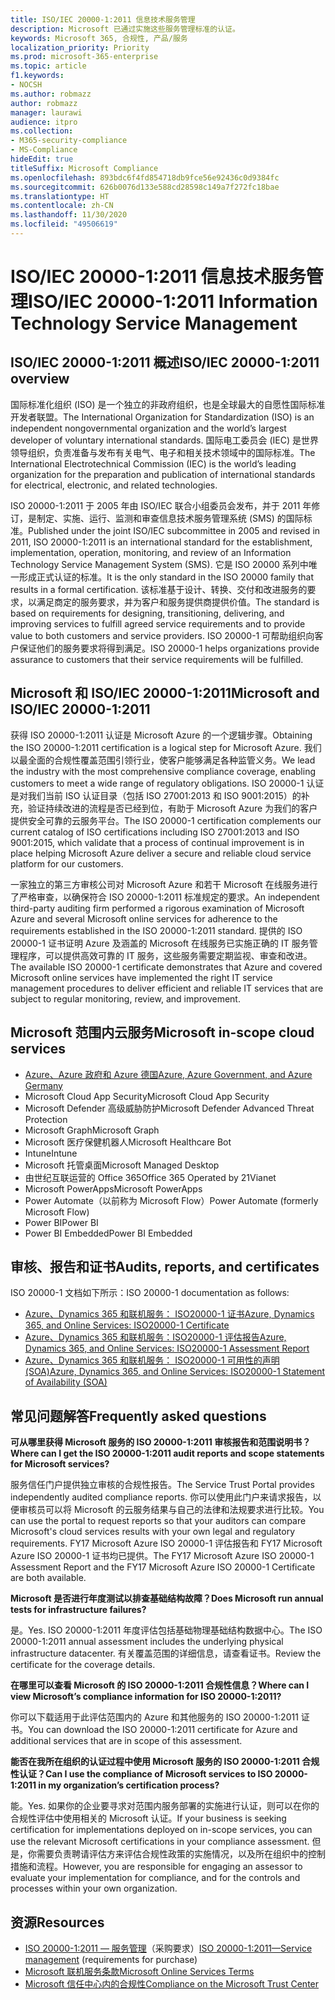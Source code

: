 ```yaml
---
title: ISO/IEC 20000-1:2011 信息技术服务管理
description: Microsoft 已通过实施这些服务管理标准的认证。
keywords: Microsoft 365, 合规性, 产品/服务
localization_priority: Priority
ms.prod: microsoft-365-enterprise
ms.topic: article
f1.keywords:
- NOCSH
ms.author: robmazz
author: robmazz
manager: laurawi
audience: itpro
ms.collection:
- M365-security-compliance
- MS-Compliance
hideEdit: true
titleSuffix: Microsoft Compliance
ms.openlocfilehash: 893bdc6f4fd854718db9fce56e92436c0d9384fc
ms.sourcegitcommit: 626b0076d133e588cd28598c149a7f272fc18bae
ms.translationtype: HT
ms.contentlocale: zh-CN
ms.lasthandoff: 11/30/2020
ms.locfileid: "49506619"
---
```

# <a name="isoiec-20000-12011-information-technology-service-management"></a><span data-ttu-id="69f57-104">ISO/IEC 20000-1:2011 信息技术服务管理</span><span class="sxs-lookup"><span data-stu-id="69f57-104">ISO/IEC 20000-1:2011 Information Technology Service Management</span></span>

## <a name="isoiec-20000-12011-overview"></a><span data-ttu-id="69f57-105">ISO/IEC 20000-1:2011 概述</span><span class="sxs-lookup"><span data-stu-id="69f57-105">ISO/IEC 20000-1:2011 overview</span></span>

<span data-ttu-id="69f57-106">国际标准化组织 (ISO) 是一个独立的非政府组织，也是全球最大的自愿性国际标准开发者联盟。</span><span class="sxs-lookup"><span data-stu-id="69f57-106">The International Organization for Standardization (ISO) is an independent nongovernmental organization and the world’s largest developer of voluntary international standards.</span></span> <span data-ttu-id="69f57-107">国际电工委员会 (IEC) 是世界领导组织，负责准备与发布有关电气、电子和相关技术领域中的国际标准。</span><span class="sxs-lookup"><span data-stu-id="69f57-107">The International Electrotechnical Commission (IEC) is the world’s leading organization for the preparation and publication of international standards for electrical, electronic, and related technologies.</span></span>  
  
<span data-ttu-id="69f57-108">ISO 20000-1:2011 于 2005 年由 ISO/IEC 联合小组委员会发布，并于 2011 年修订，是制定、实施、运行、监测和审查信息技术服务管理系统 (SMS) 的国际标准。</span><span class="sxs-lookup"><span data-stu-id="69f57-108">Published under the joint ISO/IEC subcommittee in 2005 and revised in 2011, ISO 20000-1:2011 is an international standard for the establishment, implementation, operation, monitoring, and review of an Information Technology Service Management System (SMS).</span></span> <span data-ttu-id="69f57-109">它是 ISO 20000 系列中唯一形成正式认证的标准。</span><span class="sxs-lookup"><span data-stu-id="69f57-109">It is the only standard in the ISO 20000 family that results in a formal certification.</span></span> <span data-ttu-id="69f57-110">该标准基于设计、转换、交付和改进服务的要求，以满足商定的服务要求，并为客户和服务提供商提供价值。</span><span class="sxs-lookup"><span data-stu-id="69f57-110">The standard is based on requirements for designing, transitioning, delivering, and improving services to fulfill agreed service requirements and to provide value to both customers and service providers.</span></span> <span data-ttu-id="69f57-111">ISO 20000-1 可帮助组织向客户保证他们的服务要求将得到满足。</span><span class="sxs-lookup"><span data-stu-id="69f57-111">ISO 20000-1 helps organizations provide assurance to customers that their service requirements will be fulfilled.</span></span>

## <a name="microsoft-and-isoiec-20000-12011"></a><span data-ttu-id="69f57-112">Microsoft 和 ISO/IEC 20000-1:2011</span><span class="sxs-lookup"><span data-stu-id="69f57-112">Microsoft and ISO/IEC 20000-1:2011</span></span>

<span data-ttu-id="69f57-113">获得 ISO 20000-1:2011 认证是 Microsoft Azure 的一个逻辑步骤。</span><span class="sxs-lookup"><span data-stu-id="69f57-113">Obtaining the ISO 20000-1:2011 certification is a logical step for Microsoft Azure.</span></span> <span data-ttu-id="69f57-114">我们以最全面的合规性覆盖范围引领行业，使客户能够满足各种监管义务。</span><span class="sxs-lookup"><span data-stu-id="69f57-114">We lead the industry with the most comprehensive compliance coverage, enabling customers to meet a wide range of regulatory obligations.</span></span> <span data-ttu-id="69f57-115">ISO 20000-1 认证是对我们当前 ISO 认证目录（包括 ISO 27001:2013 和 ISO 9001:2015）的补充，验证持续改进的流程是否已经到位，有助于 Microsoft Azure 为我们的客户提供安全可靠的云服务平台。</span><span class="sxs-lookup"><span data-stu-id="69f57-115">The ISO 20000-1 certification complements our current catalog of ISO certifications including ISO 27001:2013 and ISO 9001:2015, which validate that a process of continual improvement is in place helping Microsoft Azure deliver a secure and reliable cloud service platform for our customers.</span></span>  
  
<span data-ttu-id="69f57-116">一家独立的第三方审核公司对 Microsoft Azure 和若干 Microsoft 在线服务进行了严格审查，以确保符合 ISO 20000-1:2011 标准规定的要求。</span><span class="sxs-lookup"><span data-stu-id="69f57-116">An independent third-party auditing firm performed a rigorous examination of Microsoft Azure and several Microsoft online services for adherence to the requirements established in the ISO 20000-1:2011 standard.</span></span> <span data-ttu-id="69f57-117">提供的 ISO 20000-1 证书证明 Azure 及涵盖的 Microsoft 在线服务已实施正确的 IT 服务管理程序，可以提供高效可靠的 IT 服务，这些服务需要定期监视、审查和改进。</span><span class="sxs-lookup"><span data-stu-id="69f57-117">The available ISO 20000-1 certificate demonstrates that Azure and covered Microsoft online services have implemented the right IT service management procedures to deliver efficient and reliable IT services that are subject to regular monitoring, review, and improvement.</span></span>

## <a name="microsoft-in-scope-cloud-services"></a><span data-ttu-id="69f57-118">Microsoft 范围内云服务</span><span class="sxs-lookup"><span data-stu-id="69f57-118">Microsoft in-scope cloud services</span></span>

- [<span data-ttu-id="69f57-119">Azure、Azure 政府和 Azure 德国</span><span class="sxs-lookup"><span data-stu-id="69f57-119">Azure, Azure Government, and Azure Germany</span></span>](https://aka.ms/AzureCompliance)
- <span data-ttu-id="69f57-120">Microsoft Cloud App Security</span><span class="sxs-lookup"><span data-stu-id="69f57-120">Microsoft Cloud App Security</span></span>
- <span data-ttu-id="69f57-121">Microsoft Defender 高级威胁防护</span><span class="sxs-lookup"><span data-stu-id="69f57-121">Microsoft Defender Advanced Threat Protection</span></span>
- <span data-ttu-id="69f57-122">Microsoft Graph</span><span class="sxs-lookup"><span data-stu-id="69f57-122">Microsoft Graph</span></span>
- <span data-ttu-id="69f57-123">Microsoft 医疗保健机器人</span><span class="sxs-lookup"><span data-stu-id="69f57-123">Microsoft Healthcare Bot</span></span>
- <span data-ttu-id="69f57-124">Intune</span><span class="sxs-lookup"><span data-stu-id="69f57-124">Intune</span></span>
- <span data-ttu-id="69f57-125">Microsoft 托管桌面</span><span class="sxs-lookup"><span data-stu-id="69f57-125">Microsoft Managed Desktop</span></span>
- <span data-ttu-id="69f57-126">由世纪互联运营的 Office 365</span><span class="sxs-lookup"><span data-stu-id="69f57-126">Office 365 Operated by 21Vianet</span></span>
- <span data-ttu-id="69f57-127">Microsoft PowerApps</span><span class="sxs-lookup"><span data-stu-id="69f57-127">Microsoft PowerApps</span></span>
- <span data-ttu-id="69f57-128">Power Automate（以前称为 Microsoft Flow）</span><span class="sxs-lookup"><span data-stu-id="69f57-128">Power Automate (formerly Microsoft Flow)</span></span>
- <span data-ttu-id="69f57-129">Power BI</span><span class="sxs-lookup"><span data-stu-id="69f57-129">Power BI</span></span>
- <span data-ttu-id="69f57-130">Power BI Embedded</span><span class="sxs-lookup"><span data-stu-id="69f57-130">Power BI Embedded</span></span>

## <a name="audits-reports-and-certificates"></a><span data-ttu-id="69f57-131">审核、报告和证书</span><span class="sxs-lookup"><span data-stu-id="69f57-131">Audits, reports, and certificates</span></span>

<span data-ttu-id="69f57-132">ISO 20000-1 文档如下所示：</span><span class="sxs-lookup"><span data-stu-id="69f57-132">ISO 20000-1 documentation as follows:</span></span>

- [<span data-ttu-id="69f57-133">Azure、Dynamics 365 和联机服务： ISO20000-1 证书</span><span class="sxs-lookup"><span data-stu-id="69f57-133">Azure, Dynamics 365, and Online Services: ISO20000-1 Certificate</span></span>](https://aka.ms/azureiso200001cert)
- [<span data-ttu-id="69f57-134">Azure、Dynamics 365 和联机服务：ISO20000-1 评估报告</span><span class="sxs-lookup"><span data-stu-id="69f57-134">Azure, Dynamics 365, and Online Services: ISO20000-1 Assessment Report</span></span>](https://aka.ms/azureiso200001report)
- [<span data-ttu-id="69f57-135">Azure、Dynamics 365 和联机服务： ISO20000-1 可用性的声明 (SOA)</span><span class="sxs-lookup"><span data-stu-id="69f57-135">Azure, Dynamics 365, and Online Services: ISO20000-1 Statement of Availability (SOA)</span></span>](https://aka.ms/azureiso200001soa)

## <a name="frequently-asked-questions"></a><span data-ttu-id="69f57-136">常见问题解答</span><span class="sxs-lookup"><span data-stu-id="69f57-136">Frequently asked questions</span></span>

<span data-ttu-id="69f57-137">**可从哪里获得 Microsoft 服务的 ISO 20000-1:2011 审核报告和范围说明书？**</span><span class="sxs-lookup"><span data-stu-id="69f57-137">**Where can I get the ISO 20000-1:2011 audit reports and scope statements for Microsoft services?**</span></span>

<span data-ttu-id="69f57-138">服务信任门户提供独立审核的合规性报告。</span><span class="sxs-lookup"><span data-stu-id="69f57-138">The Service Trust Portal provides independently audited compliance reports.</span></span> <span data-ttu-id="69f57-139">你可以使用此门户来请求报告，以便审核员可以将 Microsoft 的云服务结果与自己的法律和法规要求进行比较。</span><span class="sxs-lookup"><span data-stu-id="69f57-139">You can use the portal to request reports so that your auditors can compare Microsoft's cloud services results with your own legal and regulatory requirements.</span></span> <span data-ttu-id="69f57-140">FY17 Microsoft Azure ISO 20000-1 评估报告和 FY17 Microsoft Azure ISO 20000-1 证书均已提供。</span><span class="sxs-lookup"><span data-stu-id="69f57-140">The FY17 Microsoft Azure ISO 20000-1 Assessment Report and the FY17 Microsoft Azure ISO 20000-1 Certificate are both available.</span></span>

<span data-ttu-id="69f57-141">**Microsoft 是否进行年度测试以排查基础结构故障？**</span><span class="sxs-lookup"><span data-stu-id="69f57-141">**Does Microsoft run annual tests for infrastructure failures?**</span></span>

<span data-ttu-id="69f57-142">是。</span><span class="sxs-lookup"><span data-stu-id="69f57-142">Yes.</span></span> <span data-ttu-id="69f57-143">ISO 20000-1:2011 年度评估包括基础物理基础结构数据中心。</span><span class="sxs-lookup"><span data-stu-id="69f57-143">The ISO 20000-1:2011 annual assessment includes the underlying physical infrastructure datacenter.</span></span> <span data-ttu-id="69f57-144">有关覆盖范围的详细信息，请查看证书。</span><span class="sxs-lookup"><span data-stu-id="69f57-144">Review the certificate for the coverage details.</span></span>

<span data-ttu-id="69f57-145">**在哪里可以查看 Microsoft 的 ISO 20000-1:2011 合规性信息？**</span><span class="sxs-lookup"><span data-stu-id="69f57-145">**Where can I view Microsoft’s compliance information for ISO 20000-1:2011?**</span></span>

<span data-ttu-id="69f57-146">你可以下载适用于此评估范围内的 Azure 和其他服务的 ISO 20000-1:2011 证书。</span><span class="sxs-lookup"><span data-stu-id="69f57-146">You can download the ISO 20000-1:2011 certificate for Azure and additional services that are in scope of this assessment.</span></span>

<span data-ttu-id="69f57-147">**能否在我所在组织的认证过程中使用 Microsoft 服务的 ISO 20000-1:2011 合规性认证？**</span><span class="sxs-lookup"><span data-stu-id="69f57-147">**Can I use the compliance of Microsoft services to ISO 20000-1:2011 in my organization’s certification process?**</span></span>

<span data-ttu-id="69f57-148">能。</span><span class="sxs-lookup"><span data-stu-id="69f57-148">Yes.</span></span> <span data-ttu-id="69f57-149">如果你的企业要寻求对范围内服务部署的实施进行认证，则可以在你的合规性评估中使用相关的 Microsoft 认证。</span><span class="sxs-lookup"><span data-stu-id="69f57-149">If your business is seeking certification for implementations deployed on in-scope services, you can use the relevant Microsoft certifications in your compliance assessment.</span></span> <span data-ttu-id="69f57-150">但是，你需要负责聘请评估方来评估合规性政策的实施情况，以及所在组织中的控制措施和流程。</span><span class="sxs-lookup"><span data-stu-id="69f57-150">However, you are responsible for engaging an assessor to evaluate your implementation for compliance, and for the controls and processes within your own organization.</span></span>

## <a name="resources"></a><span data-ttu-id="69f57-151">资源</span><span class="sxs-lookup"><span data-stu-id="69f57-151">Resources</span></span>

- <span data-ttu-id="69f57-152">[ISO 20000-1:2011 — 服务管理](https://www.iso.org/standard/51986.html)（采购要求）</span><span class="sxs-lookup"><span data-stu-id="69f57-152">[ISO 20000-1:2011—Service management](https://www.iso.org/standard/51986.html) (requirements for purchase)</span></span>
- [<span data-ttu-id="69f57-153">Microsoft 联机服务条款</span><span class="sxs-lookup"><span data-stu-id="69f57-153">Microsoft Online Services Terms</span></span>](https://aka.ms/Online-Services-Terms)
- [<span data-ttu-id="69f57-154">Microsoft 信任中心内的合规性</span><span class="sxs-lookup"><span data-stu-id="69f57-154">Compliance on the Microsoft Trust Center</span></span>](https://www.microsoft.com/trust-center/compliance/compliance-overview)
